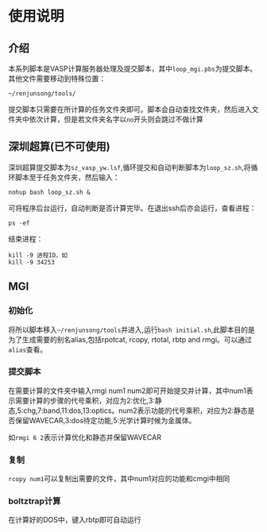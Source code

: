 # 使用说明
## 介绍
本系列脚本是VASP计算服务器处理及提交脚本，其中`loop_mgi.pbs`为提交脚本。其他文件需要移动到特殊位置：

`~/renjunsong/tools/`

提交脚本只需要在所计算的任务文件夹即可。脚本会自动查找文件夹，然后进入文件夹中依次计算，但是若文件夹名字以`no`开头则会跳过不做计算

## 深圳超算(已不可使用)
深圳超算提交脚本为`sz_vasp_yw.lsf`,循环提交和自动判断脚本为`loop_sz.sh`,将循环脚本至于任务文件夹，然后输入：
```shell
nohup bash loop_sz.sh & 
```
可将程序后台运行，自动判断是否计算完毕。在退出ssh后亦会运行，查看进程：
```shell
ps -ef
```
结束进程：
```shell
kill -9 进程ID，如
kill -9 34253
```
## MGI

### 初始化
将所以脚本移入`~/renjunsong/tools`并进入,运行`bash initial.sh`,此脚本目的是为了生成需要的别名alias,包括rpotcat, rcopy, rtotal, rbtp and rmgi。可以通过`alias`查看。
### 提交脚本
在需要计算的文件夹中输入rmgi num1 num2即可开始提交并计算，其中num1表示需要计算的步骤的代号乘积，对应为2:优化,3:静态,5:chg,7:band,11:dos,13:optics。num2表示功能的代号乘积，对应为2:静态是否保留WAVECAR,3:dos待定功能,5:光学计算时候为金属体。


如`rmgi 6 2`表示计算优化和静态并保留WAVECAR 
### 复制
`rcopy num1`可以复制出需要的文件，其中num1对应的功能和cmgi中相同
### boltztrap计算
在计算好的DOS中，键入rbtp即可自动运行

